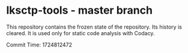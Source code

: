 # lksctp-tools - master branch

This repository contains the frozen state of the repository.
Its history is cleared. It is used only for static code
analysis with Codacy.

Commit Time: 1724812472